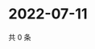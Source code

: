 # 2022-07-11

共 0 条

<!-- BEGIN WEIBO -->
<!-- 最后更新时间 Mon Jul 11 2022 21:30:37 GMT+0800 (China Standard Time) -->

<!-- END WEIBO -->
